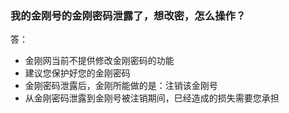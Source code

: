 ### 我的金刚号的金刚密码泄露了，想改密，怎么操作？

答：

- 金刚网当前不提供修改金刚密码的功能
- 建议您保护好您的金刚密码
- 金刚密码泄露后，金刚所能做的是：注销该金刚号
- 从金刚密码泄露到金刚号被注销期间，巳经造成的损失需要您承担
